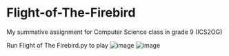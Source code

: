 # Flight-of-The-Firebird
My summative assignment for Computer Science class in grade 9 (ICS2OG)

Run Flight of The Firebird.py to play
![image](https://github.com/user-attachments/assets/cb39e4e1-b097-4264-b931-91f96fa3be1b)
![image](https://github.com/user-attachments/assets/dc8dd47f-854d-4994-af99-7fced89fce7a)
